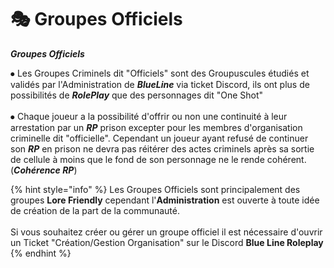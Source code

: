 # 🎭 Groupes Officiels

_**Groupes Officiels**_



⦁ Les Groupes Criminels dit "Officiels" sont des Groupuscules étudiés et validés par l'Administration de _**BlueLine**_ via ticket Discord, ils ont plus de possibilités de _**RolePlay**_ que des personnages dit "One Shot"   \
\
⦁ Chaque joueur a la possibilité d'offrir ou non une continuité à leur arrestation par un _**RP**_ prison excepter pour les membres d'organisation criminelle dit "officielle". Cependant un joueur ayant refusé de continuer son _**RP**_ en prison ne devra pas réitérer des actes criminels après sa sortie de cellule à moins que le fond de son personnage ne le rende cohérent. (_**Cohérence RP**_)

{% hint style="info" %}
Les Groupes Officiels sont principalement des groupes **Lore Friendly** cependant l'**Administration** est ouverte à toute idée de création de la part de la communauté. \
\
Si vous souhaitez créer ou gérer un groupe officiel il est nécessaire d'ouvrir un Ticket "Création/Gestion Organisation" sur le Discord **Blue Line Roleplay**
{% endhint %}
